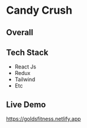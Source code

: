 #                                      Candy Crush

## Overall


## Tech Stack

- React Js
- Redux
- Tailwind
- Etc

## Live Demo

https://goldsfitness.netlify.app




